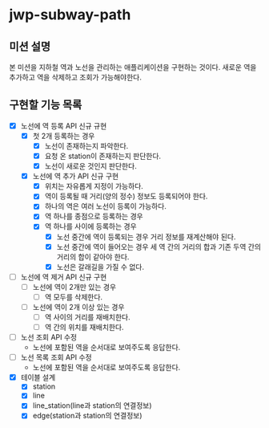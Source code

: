 # jwp-subway-path

## 미션 설명
본 미션을 지하철 역과 노선을 관리하는 애플리케이션을 구현하는 것이다.
새로운 역을 추가하고 역을 삭제하고 조회가 가능해야한다.

## 구현할 기능 목록
- [x] 노선에 역 등록 API 신규 규현
  - [x] 첫 2개 등록하는 경우
    - [x] 노선이 존재하는지 파악한다.
    - [x] 요청 온 station이 존재하는지 판단한다.
    - [x] 노선이 새로운 것인지 판단한다.
  - [x] 노선에 역 추가 API 신규 구현
    - [x] 위치는 자유롭게 지정이 가능하다.
    - [x] 역이 등록될 때 거리(양의 정수) 정보도 등록되어야 한다.
    - [x] 하나의 역은 여러 노선이 등록이 가능하다.
    - [x] 역 하나를 종점으로 등록하는 경우
    - [x] 역 하나를 사이에 등록하는 경우
      - [x] 노선 중간에 역이 등록되는 경우 거리 정보를 재계산해야 된다.
      - [x] 노선 중간에 역이 들어오는 경우 세 역 간의 거리의 합과 기존 두역 간의 거리의 합이 같아야 한다.
      - [x] 노선은 갈래길을 가질 수 없다.
- [ ] 노선에 역 제거 API 신규 구현
  - [ ] 노선에 역이 2개만 있는 경우
    - [ ] 역 모두를 삭제한다.
  - [ ] 노선에 역이 2개 이상 있는 경우
    - [ ] 역 사이의 거리를 재배치한다.
    - [ ] 역 간의 위치를 재배치한다.
- [ ] 노선 조회 API 수정
  - 노선에 포함된 역을 순서대로 보여주도록 응답한다.
- [ ] 노선 목록 조회 API 수정
  - 노선에 포함된 역을 순서대로 보여주도록 응답한다.
- [x] 테이블 설계
  - [x] station
  - [x] line
  - [x] line_station(line과 station의 연결정보)
  - [x] edge(station과 station의 연결정보)
